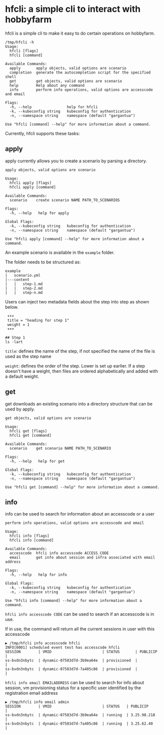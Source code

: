 # hfcli: a simple cli to interact with hobbyfarm

hfcli is a simple cli to  make it easy to do certain operations on hobbyfarm.


```
/tmp/hfcli -h
Usage:
  hfcli [flags]
  hfcli [command]

Available Commands:
  apply       apply objects, valid options are scenario
  completion  generate the autocompletion script for the specified shell
  get         get objects, valid options are scenario  
  help        Help about any command
  info        perform info operations, valid options are accesscode and email

Flags:
  -h, --help                help for hfcli
  -k, --kubeconfig string   kubeconfig for authentication
  -n, --namespace string    namespace (default "gargantua")

Use "hfcli [command] --help" for more information about a command.
```

Currently, hfcli supports these tasks:

## apply

apply currently allows you to create a scenario by parsing a directory.

```
apply objects, valid options are scenario

Usage:
  hfcli apply [flags]
  hfcli apply [command]

Available Commands:
  scenario    create scenario NAME PATH_TO_SCENARIOS

Flags:
  -h, --help   help for apply

Global Flags:
  -k, --kubeconfig string   kubeconfig for authentication
  -n, --namespace string    namespace (default "gargantua")

Use "hfcli apply [command] --help" for more information about a command.
```

An example scenario is available in the `example` folder.

The folder needs to be structured as:


```
example
|   scenario.yml
|---content
|   |   step-1.md
|   |   step-2.md
|   |   step-n.md
```

Users can inject two metadata fields about the step into step as shown below.
```
 +++
 title = "heading for step 1"
 weight = 1
 +++
 
## Step 1
ls -lart
```

`title`: defines the name of the step, if not specified the name of the file is used as the step name

`weight`: defines the order of the step. Lower is set up earlier. If a step doesn't have a weight, then files are ordered alphabetically and added with a default weight.

## get

get downloads an existing scenario into a directory structure that can be used by apply.

```
get objects, valid options are scenario

Usage:
  hfcli get [flags]
  hfcli get [command]

Available Commands:
  scenario    get scenario NAME PATH_TO_SCENARIO

Flags:
  -h, --help   help for get

Global Flags:
  -k, --kubeconfig string   kubeconfig for authentication
  -n, --namespace string    namespace (default "gargantua")

Use "hfcli get [command] --help" for more information about a command.
```

## info

info can be used to search for information about an accesscode or a user

```
perform info operations, valid options are accesscode and email

Usage:
  hfcli info [flags]
  hfcli info [command]

Available Commands:
  accesscode  hfcli info accesscode ACCESS_CODE
  email       get info about session and infra associated with email address

Flags:
  -h, --help   help for info

Global Flags:
  -k, --kubeconfig string   kubeconfig for authentication
  -n, --namespace string    namespace (default "gargantua")

Use "hfcli info [command] --help" for more information about a command.
```

`hfcli info accesscode CODE` can be used to search if an accesscode is in use.

If in use, the command will return all the current sessions in user with this accesscode

```
▶ /tmp/hfcli info accesscode hfcli
INFO[0001] scheduled event test has accesscode hfcli
SESSION        | VMID                       | STATUS       | PUBLICIP  |
ss-bvdn3nbytc  | dynamic-07583d7d-3b9ea64e  | provisioned  |           |
ss-bvdn3nbytc  | dynamic-07583d7d-7a405c86  | provisioned  |           |

```




`hfcli info email EMAILADDRESS` can be used to search for info about session, vm provisioning status for a specific user identified by the registration email address

```
▶ /tmp/hfcli info email admin
SESSION        | VMID                       | STATUS   | PUBLICIP     |
ss-bvdn3nbytc  | dynamic-07583d7d-3b9ea64e  | running  | 3.25.98.218  |
ss-bvdn3nbytc  | dynamic-07583d7d-7a405c86  | running  | 3.25.62.40   |
```